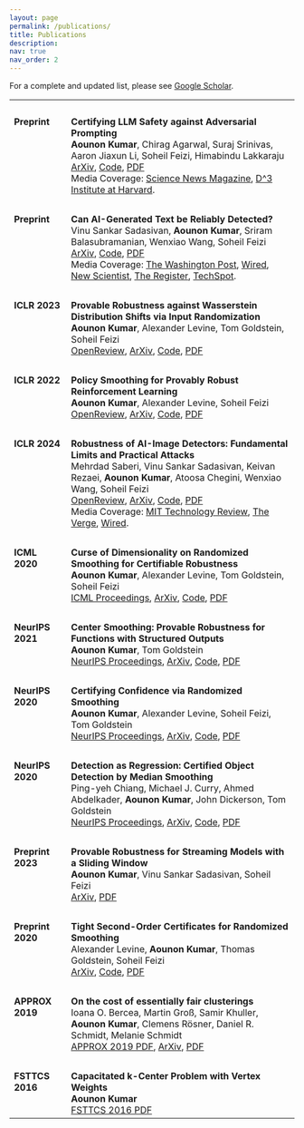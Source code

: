 ```yaml
---
layout: page
permalink: /publications/
title: Publications
description:
nav: true
nav_order: 2
---
```


For a complete and updated list, please see [Google Scholar](https://scholar.google.com/citations?user=NjhpUykAAAAJ).

<table>
  <tr><td><br></td><td><br></td></tr>
  <tr>
    <td valign="top" width="20%"><strong>Preprint</strong></td>
    <td><strong>Certifying LLM Safety against Adversarial Prompting</strong><br>
        <b>Aounon Kumar</b>, Chirag Agarwal, Suraj Srinivas, Aaron Jiaxun Li, Soheil Feizi, Himabindu Lakkaraju<br>
        <a href="https://arxiv.org/abs/2309.02705">ArXiv</a>, <a href="https://github.com/aounon/certified-llm-safety">Code</a>, <a href="https://arxiv.org/pdf/2309.02705.pdf">PDF</a><br>
        Media Coverage: <a href="https://www.sciencenews.org/article/generative-ai-chatbots-chatgpt-safety-concerns?trk=feed_main-feed-card_feed-article-content">Science News Magazine</a>, <a href="https://d3.harvard.edu/certifying-llm-safety-against-adversarial-prompting/">D^3 Institute at Harvard</a>.
    </td>
  </tr>
  <tr><td><br></td><td><br></td></tr>
  <tr>
    <td valign="top" width="20%"><strong>Preprint</strong></td>
    <td><strong>Can AI-Generated Text be Reliably Detected?</strong><br>
        Vinu Sankar Sadasivan, <b>Aounon Kumar</b>, Sriram Balasubramanian, Wenxiao Wang, Soheil Feizi<br>
        <a href="https://arxiv.org/abs/2303.11156">ArXiv</a>, <a href="https://github.com/vinusankars/Reliability-of-AI-text-detectors">Code</a>, <a href="https://arxiv.org/pdf/2303.11156.pdf">PDF</a><br>
        Media Coverage: <a href="https://www.washingtonpost.com/technology/2023/06/02/turnitin-ai-cheating-detector-accuracy/">The Washington Post</a>, <a href="https://www.wired.com/story/ai-detection-chat-gpt-college-students/">Wired</a>, <a href="https://www.newscientist.com/article/2366824-reliably-detecting-ai-generated-text-is-mathematically-impossible/">New Scientist</a>, <a href="https://www.theregister.com/2023/03/21/detecting_ai_generated_text/">The Register</a>, <a href="https://www.techspot.com/news/98031-reliable-detection-ai-generated-text-impossible-new-study.html">TechSpot</a>.
    </td>
  </tr>
  <tr><td><br></td><td><br></td></tr>
  <tr>
    <td valign="top" width="20%"><strong>ICLR 2023</strong></td>
    <td><strong>Provable Robustness against Wasserstein Distribution Shifts via Input Randomization</strong><br>
        <b>Aounon Kumar</b>, Alexander Levine, Tom Goldstein, Soheil Feizi<br>
        <a href="https://openreview.net/forum?id=HJFVrpCaGE">OpenReview</a>, <a href="https://arxiv.org/abs/2201.12440">ArXiv</a>, <a href="https://github.com/aounon/distributional-robustness">Code</a>, <a href="https://arxiv.org/pdf/2201.12440.pdf">PDF</a>
    </td>
  </tr>
  <tr><td><br></td><td><br></td></tr>
  <tr>
    <td valign="top" width="20%"><strong>ICLR 2022</strong></td>
    <td><strong>Policy Smoothing for Provably Robust Reinforcement Learning</strong><br>
        <b>Aounon Kumar</b>, Alexander Levine, Soheil Feizi<br>
        <a href="https://openreview.net/forum?id=mwdfai8NBrJ">OpenReview</a>, <a href="https://arxiv.org/abs/2106.11420">ArXiv</a>, <a href="https://openreview.net/attachment?id=mwdfai8NBrJ&name=supplementary_material">Code</a>, <a href="https://arxiv.org/pdf/2106.11420.pdf">PDF</a>
    </td>
  </tr>
  <tr><td><br></td><td><br></td></tr>
  <tr>
    <td valign="top" width="20%"><strong>ICLR 2024</strong></td>
    <td><strong>Robustness of AI-Image Detectors: Fundamental Limits and Practical Attacks</strong><br>
        Mehrdad Saberi, Vinu Sankar Sadasivan, Keivan Rezaei, <b>Aounon Kumar</b>, Atoosa Chegini, Wenxiao Wang, Soheil Feizi<br>
        <a href="https://openreview.net/forum?id=dLoAdIKENc">OpenReview</a>, <a href="https://arxiv.org/abs/2310.00076">ArXiv</a>, <a href="https://github.com/mehrdadsaberi/watermark_robustness">Code</a>, <a href="https://arxiv.org/pdf/2310.00076.pdf">PDF</a><br>
        Media Coverage: <a href="https://www.technologyreview.com/2023/11/06/1082996/the-inside-scoop-on-watermarking-and-content-authentication/">MIT Technology Review</a>, <a href="https://www.theverge.com/2023/10/31/23940626/artificial-intelligence-ai-digital-watermarks-biden-executive-order">The Verge</a>, <a href="https://www.wired.com/story/artificial-intelligence-watermarking-issues/">Wired</a>.
    </td>
  </tr>
  <tr><td><br></td><td><br></td></tr>
  <tr>
    <td valign="top" width="20%"><strong>ICML 2020</strong></td>
    <td><strong>Curse of Dimensionality on Randomized Smoothing for Certifiable Robustness</strong><br>
        <b>Aounon Kumar</b>, Alexander Levine, Tom Goldstein, Soheil Feizi<br>
        <a href="https://proceedings.mlr.press/v119/kumar20b.html">ICML Proceedings</a>, <a href="https://arxiv.org/abs/2002.03239">ArXiv</a>, <a href="https://github.com/alevine0/smoothingGenGaussian">Code</a>, <a href="https://arxiv.org/pdf/2002.03239.pdf">PDF</a>
    </td>
  </tr>
  <tr><td><br></td><td><br></td></tr>
  <tr>
    <td valign="top" width="20%"><strong>NeurIPS 2021</strong></td>
    <td><strong>Center Smoothing: Provable Robustness for Functions with Structured Outputs</strong><br>
        <b>Aounon Kumar</b>, Tom Goldstein<br>
        <a href="https://proceedings.neurips.cc/paper/2021/hash/2be8328f41144106f7144802f2367487-Abstract.html">NeurIPS Proceedings</a>, <a href="https://arxiv.org/abs/2102.09701">ArXiv</a>, <a href="https://github.com/aounon/center-smoothing">Code</a>, <a href="https://arxiv.org/pdf/2102.09701.pdf">PDF</a>
    </td>
  </tr>
  <tr><td><br></td><td><br></td></tr>
  <tr>
    <td valign="top" width="20%"><strong>NeurIPS 2020</strong></td>
    <td><strong>Certifying Confidence via Randomized Smoothing</strong><br>
        <b>Aounon Kumar</b>, Alexander Levine, Soheil Feizi, Tom Goldstein<br>
        <a href="https://papers.nips.cc/paper/2020/hash/37aa5dfc44dddd0d19d4311e2c7a0240-Abstract.html">NeurIPS Proceedings</a>, <a href="https://arxiv.org/abs/2009.08061">ArXiv</a>, <a href="https://github.com/aounon/cdf-smoothing">Code</a>, <a href="https://arxiv.org/pdf/2009.08061.pdf">PDF</a>
    </td>
  </tr>
  <tr><td><br></td><td><br></td></tr>
  <tr>
    <td valign="top" width="20%"><strong>NeurIPS 2020</strong></td>
    <td><strong>Detection as Regression: Certified Object Detection by Median Smoothing</strong><br>
        Ping-yeh Chiang, Michael J. Curry, Ahmed Abdelkader, <b>Aounon Kumar</b>, John Dickerson, Tom Goldstein<br>
        <a href="https://papers.nips.cc/paper/2020/hash/0dd1bc593a91620daecf7723d2235624-Abstract.html">NeurIPS Proceedings</a>, <a href="https://arxiv.org/abs/2007.03730">ArXiv</a>, <a href="http://github.com/Ping-C/CertifiedObjectDetection">Code</a>, <a href="https://arxiv.org/pdf/2007.03730.pdf">PDF</a>
    </td>
  </tr>
  <tr><td><br></td><td><br></td></tr>
  <tr>
    <td valign="top" width="20%"><strong>Preprint 2023</strong></td>
    <td><strong>Provable Robustness for Streaming Models with a Sliding Window</strong><br>
        <b>Aounon Kumar</b>, Vinu Sankar Sadasivan, Soheil Feizi<br>
        <a href="https://arxiv.org/abs/2303.16308">ArXiv</a>, <a href="https://arxiv.org/pdf/2303.16308.pdf">PDF</a>
    </td>
  </tr>
  <tr><td><br></td><td><br></td></tr>
  <tr>
    <td valign="top" width="20%"><strong>Preprint 2020</strong></td>
    <td><strong>Tight Second-Order Certificates for Randomized Smoothing</strong><br>
        Alexander Levine, <b>Aounon Kumar</b>, Thomas Goldstein, Soheil Feizi<br>
        <a href="https://arxiv.org/abs/2010.10549">ArXiv</a>, <a href="https://github.com/alevine0/smoothing_second_order">Code</a>, <a href="https://arxiv.org/pdf/2010.10549.pdf">PDF</a>
    </td>
  </tr>
  <tr><td><br></td><td><br></td></tr>
  <tr>
    <td valign="top" width="20%"><strong>APPROX 2019</strong></td>
    <td><strong>On the cost of essentially fair clusterings</strong><br>
        Ioana O. Bercea, Martin Groß, Samir Khuller, <b>Aounon Kumar</b>, Clemens Rösner, Daniel R. Schmidt, Melanie Schmidt<br>
        <a href="https://drops.dagstuhl.de/storage/00lipics/lipics-vol145-approx-random2019/LIPIcs.APPROX-RANDOM.2019.18/LIPIcs.APPROX-RANDOM.2019.18.pdf">APPROX 2019 PDF</a>, <a href="https://arxiv.org/abs/1811.10319">ArXiv</a>, <a href="https://arxiv.org/pdf/1811.10319.pdf">PDF</a>
    </td>
  </tr>
  <tr><td><br></td><td><br></td></tr>
  <tr>
    <td valign="top" width="20%"><strong>FSTTCS 2016</strong></td>
    <td><strong>Capacitated k-Center Problem with Vertex Weights</strong><br>
        <b>Aounon Kumar</b><br>
        <a href="https://drops.dagstuhl.de/storage/00lipics/lipics-vol065-fsttcs2016/LIPIcs.FSTTCS.2016.8/LIPIcs.FSTTCS.2016.8.pdf">FSTTCS 2016 PDF</a>
    </td>
  </tr>
</table>

